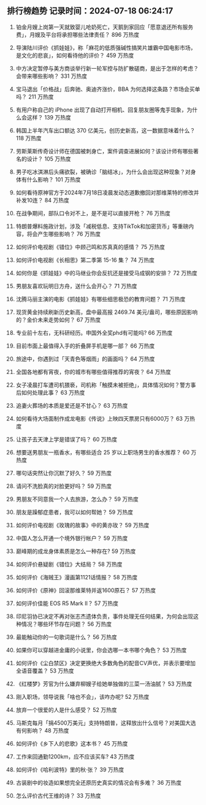
## 排行榜趋势 记录时间：2024-07-18 06:24:17
  
  1. 铂金月嫂上岗第一天就致婴儿呛奶死亡，天鹅到家回应「愿意退还所有服务费」，月嫂及平台将承担哪些法律责任？ 896 万热度
    
  2. 导演陆川评价《抓娃娃》，称「麻花的低质强碱性搞笑片雄霸中国电影市场，是文化的悲哀」，如何看待他的评价？ 459 万热度
    
  3. 中方决定暂停与美方商谈举行新一轮军控与防扩散磋商，是出于怎样的考虑？会带来哪些影响？ 331 万热度
    
  4. 宝马退出「价格战」后奔驰、奥迪齐涨价，BBA 为何选择这条路？市场会买单吗？ 211 万热度
    
  5. 有用户称自己的 iPhone 出现了自动打开相机、回复朋友圈等鬼手现象，为什么会这样？ 139 万热度
    
  6. 韩国上半年汽车出口额达 370 亿美元，创历史新高，这一数据意味着什么？ 118 万热度
    
  7. 劳斯莱斯传奇设计师在德国被刺身亡，案件调查进展如何？该设计师有哪些著名的设计？ 105 万热度
    
  8. 男子吃冰淇淋后头痛欲裂，被确诊「脑结冰」，为什么会出现这种现象？对身体有什么影响？ 101 万热度
    
  9. 如何看待原神官方于2024年7月18日凌晨发动态道歉撤回对那维莱特的修改并补发10连？ 84 万热度
    
  10. 在战争期间，部队口令对不上，是不是可以直接开枪？ 76 万热度
    
  11. 特朗普爆料施政计划，涉及「减税低息、支持TikTok和加密货币」等重磅内容，将会产生哪些影响？ 76 万热度
    
  12. 如何评价电视剧《错位》中顾己鸣和苏真真的感情？ 75 万热度
    
  13. 如何评价电视剧《长相思》第二季第 15-16 集？ 74 万热度
    
  14. 如何你是《抓娃娃》中的马继业你会反抗还是接受马成钢的安排？ 72 万热度
    
  15. 男朋友喜欢玩明日方舟，送什么会开心？ 71 万热度
    
  16. 沈腾马丽主演的电影《抓娃娃》有哪些细思极恐的教育问题？ 71 万热度
    
  17. 现货黄金持续刷新历史新高，盘中最高报 2469.74 美元/盎司，哪些原因影响的？金价未来走势如何？ 67 万热度
    
  18. 专业前十左右，无科研经历。申国外全奖phd有可能吗? 66 万热度
    
  19. 目前市面上最值得入手的折叠屏手机是哪一部？ 66 万热度
    
  20. 旅途中，你遇到过「天青色等烟雨」的画面吗？ 64 万热度
    
  21. 全国各地都有宵夜，你的城市有哪些值得推荐的宵夜？ 64 万热度
    
  22. 女子凌晨打车遭司机猥亵，司机称「触摸未被拒绝」，具体情况如何？警方事后如何处理此事？ 63 万热度
    
  23. 追妻火葬场的本质是爱还是不甘心？ 63 万热度
    
  24. 如何看待大场面制作成龙电影《传说》上映四天票房只有6000万？ 63 万热度
    
  25. 让孩子去天津上学是错误了吗？ 60 万热度
    
  26. 想要送男朋友一瓶香水，有哪些适合 25 岁以上职场男生的香水推荐？ 60 万热度
    
  27. 哪句话突然让你沉默了好久？ 59 万热度
    
  28. 请问不洗脸真的对脸更好吗？ 59 万热度
    
  29. 男朋友不同意我一个人去旅游，怎么办？ 59 万热度
    
  30. 朋友是躁郁症患者，我可以如何帮她？ 59 万热度
    
  31. 如何评价电视剧《玫瑰的故事》中的黄亦玫？ 59 万热度
    
  32. 中国人怎么开通一个境外银行帐户？ 59 万热度
    
  33. 巅峰期的成龙身体素质是怎么一种存在? 59 万热度
    
  34. 如何评价悬疑剧《错位》大结局？ 58 万热度
    
  35. 如何评价《海贼王》漫画第1121话情报？ 58 万热度
    
  36. 如何评价《原神》回滚那维莱特并返1600原石？ 57 万热度
    
  37. 如何评价佳能 EOS R5 Mark II？ 57 万热度
    
  38. 印尼羽协已决定不再对张志杰遗体负责，事件处理无任何结果，为何会出现这种情况？哪些环节存在问题？ 56 万热度
    
  39. 最能触动你的一句歌词是什么？ 56 万热度
    
  40. 如果你可以穿越进金庸的小说里，你会选哪一本书哪个角色？ 53 万热度
    
  41. 如何评价《尘白禁区》决定更换绝大多数角色的配音CV声优，并表示要增加全语音覆盖？ 53 万热度
    
  42. 《红楼梦》芳官为什么嫌弃柳嫂子给她单独做的三菜一汤油腻？ 53 万热度
    
  43. 刚入职场，领导说我「啥也不会」，该咋办呢? 52 万热度
    
  44. 放弃一个很爱的人是什么感受？ 52 万热度
    
  45. 马斯克每月「捐4500万美元」支持特朗普，这释放出什么信号？对美国大选有何影响？ 48 万热度
    
  46. 如何评价《乡下人的悲歌》这本书？ 45 万热度
    
  47. 工作来回通勤1200km，应不应该买车? 43 万热度
    
  48. 如何评价《哈利波特》里的秋·张？ 39 万热度
    
  49. 古装剧中的妆造如果想完全还原历史真实的情况会有多难？ 36 万热度
    
  50. 怎么评价古代王维的诗？ 33 万热度
    